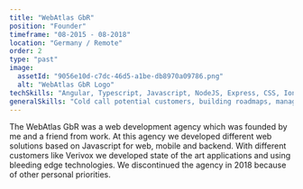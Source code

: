 ```yaml
---
title: "WebAtlas GbR"
position: "Founder"
timeframe: "08-2015 - 08-2018"
location: "Germany / Remote"
order: 2
type: "past"
image:
  assetId: "9056e10d-c7dc-46d5-a1be-db8970a09786.png"
  alt: "WebAtlas GbR Logo"
techSkills: "Angular, Typescript, Javascript, NodeJS, Express, CSS, Ionic, Cordova, Github and more."
generalSkills: "Cold call potential customers, building roadmaps, managing a company (invoicing, deadlines, taxes, etc.) and more."
---
```


The WebAtlas GbR was a web development agency which was founded by me and a friend from work. At this agency we developed different web solutions based on Javascript for web, mobile and backend. With different customers like Verivox we developed state of the art applications and using bleeding edge technologies. We discontinued the agency in 2018 because of other personal priorities.
